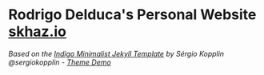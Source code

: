 # Rodrigo Delduca's Personal Website [skhaz.io](https://skhaz.io)

_Based on the [Indigo Minimalist Jekyll Template](https://github.com/sergiokopplin/indigo) by Sérgio Kopplin @sergiokopplin - [Theme Demo](http://sergiokopplin.github.io/indigo/)_
